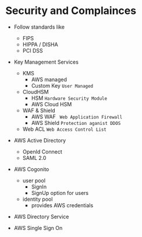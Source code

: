 # Security and Complainces

- Follow standards like
  - FIPS
  - HIPPA / DISHA
  - PCI DSS
- Key Management Services

  - KMS
    - AWS managed
    - Custom Key `User Managed`
  - CloudHSM
    - HSM `Hardware Security Module`
    - AWS Cloud HSM
  - WAF & Shield
    - AWS WAF ` Web Application Firewall`
    - AWS Shield `Protection aganist DDOS`
  - Web ACL `Web Access Control List`

- AWS Active Directory
  - OpenId Connect
  - SAML 2.0
- AWS Cogonito
  - user pool
    - SignIn
    - SignUp option for users
  - identity pool
    - provides AWS credentials
- AWS Directory Service
- AWS Single Sign On
